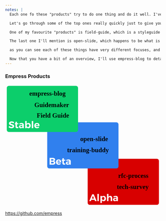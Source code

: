 ```yaml
---
notes: |
  Each one fo these "products" try to do one thing and do it well. I've split them into Stable, Beta and Alpha based on how ready each of them are for you to get started with them today, I'll go into what that means a little bit more in a second.

  Let's go through some of the top ones really quickly just to give you an idea of what it does. As you can imagine the first one is a blog. empress-blog is probably the flagship Empress product that started this whole process of thinking different "products". Who here knows what Guidemaker is? Guidemaker is essentially the tech that is currently powering the Ember guides! If you wanted to build a guides website for yourself you can go to the repo now, follow the readme and boom you're ready to go! Each of these repos are under the empress github org by the way if you are looking for them.

  One of my favourite "products" is field-guide, which is a styleguide or "design system" product that was instrumental in the new Ember Website redesign process. It essentially gives you an easy way to document your styleguide while guaranteeing that there won't be any CSS bleed between field-guide and your actual styleguide.

  The last one I'll mention is open-slide, which happens to be what is powering this exact presentation! It's quite functional and it's in the Beta column because it's a little bit under-documented and the only templates I have so far are based on revealjs, which are a bit clunky.

  as you can see each of these things have very different focuses, and that laser focus of each product makes them a dream to work with!

  Now that you have a bit of an overview, I'll use empress-blog to detail more about how it all works
---
```


### Empress Products

<p>
  <svg width="581px" height="455px" viewBox="0 0 581 455" version="1.1" xmlns="http://www.w3.org/2000/svg" xmlns:xlink="http://www.w3.org/1999/xlink">
      <!-- Generator: Sketch 59.1 (86144) - https://sketch.com -->
      <title>Artboard</title>
      <desc>Created with Sketch.</desc>
      <g id="Artboard" stroke="none" stroke-width="1" fill="none" fill-rule="evenodd">
          <g class="fragment" data-fragment-index="3" id="Alpha" transform="translate(308.000000, 278.000000)">
              <path d="M258,0 C262.418278,-8.11624501e-16 266,3.581722 266,8 L266,164 C266,168.418278 262.418278,172 258,172 L8,172 C3.581722,172 5.41083001e-16,168.418278 0,164 L0,8 C-5.41083001e-16,3.581722 3.581722,8.11624501e-16 8,0 L258,0 Z M59.1,138.452 C56.472,138.452 54.348,139.532 52.98,141.476 L52.98,138.632 L47.436,138.632 L47.436,164.984 L52.98,164.984 L52.98,155.192 C54.384,157.136 56.508,158.216 59.208,158.216 C64.644,158.216 68.208,154.292 68.208,148.424 C68.208,142.448 64.536,138.452 59.1,138.452 Z M104.604,138.416 C101.22,138.416 98.736,139.208 95.856,140.648 L97.584,144.464 C99.6,143.348 101.616,142.772 103.344,142.772 C106.008,142.772 107.376,143.96 107.376,146.012 L107.376,146.372 L102.048,146.372 C97.296,146.408 94.668,148.568 94.668,152.204 C94.668,155.732 97.188,158.252 101.328,158.252 C104.028,158.252 106.116,157.352 107.412,155.732 L107.412,158 L112.848,158 L112.812,145.364 C112.776,141.008 109.788,138.416 104.604,138.416 Z M22.704,132.8 L16.836,132.8 L5.892,158 L11.76,158 L13.74,153.104 L25.404,153.104 L27.384,158 L33.468,158 L22.704,132.8 Z M41.712,131.288 L36.168,131.288 L36.168,158 L41.712,158 L41.712,131.288 Z M77.604,131.288 L72.06,131.288 L72.06,158 L77.604,158 L77.604,148.46 C77.604,145.616 79.296,143.528 82.068,143.492 C84.444,143.492 85.884,145.004 85.884,147.452 L85.884,158 L91.428,158 L91.428,145.832 C91.428,141.296 88.656,138.416 84.3,138.416 C81.276,138.452 78.972,139.64 77.604,142.052 L77.604,131.288 Z M107.376,149.648 L107.376,151.376 C107.052,153.032 105.216,154.292 102.876,154.292 C101.004,154.292 99.852,153.32 99.852,151.844 C99.852,150.296 100.896,149.648 103.02,149.648 L107.376,149.648 Z M57.804,142.916 C60.648,142.916 62.592,145.148 62.592,148.244 C62.592,151.412 60.648,153.608 57.804,153.608 C54.96,153.608 52.98,151.448 52.98,148.244 C52.98,145.112 54.96,142.916 57.804,142.916 Z M19.608,138.74 L23.568,148.532 L15.612,148.532 L19.608,138.74 Z" id="Combined-Shape" fill="#D80000"></path>
              <text id="rfc-process" fill="#000000" font-family="NunitoSans-Bold, Nunito Sans" font-size="24" font-weight="bold">
                  <tspan x="114" y="71">rfc-process</tspan>
              </text>
              <text id="tech-survey" fill="#000000" font-family="NunitoSans-Bold, Nunito Sans" font-size="24" font-weight="bold">
                  <tspan x="109" y="113">tech-survey</tspan>
              </text>
          </g>
          <g class="fragment" data-fragment-index="2" id="Beta" transform="translate(157.000000, 142.000000)">
              <path d="M258,0 C262.418278,-8.11624501e-16 266,3.581722 266,8 L266,164 C266,168.418278 262.418278,172 258,172 L8,172 C3.581722,172 5.41083001e-16,168.418278 0,164 L0,8 C-5.41083001e-16,3.581722 3.581722,8.11624501e-16 8,0 L258,0 Z M62.16,134.168 L56.652,134.168 L56.652,139.496 L53.952,139.496 L53.952,143.312 L56.652,143.312 L56.652,152.276 C56.652,156.272 59.28,158.252 62.736,158.252 C64.536,158.252 66.336,157.748 67.776,156.92 L66.624,152.852 C65.616,153.32 64.752,153.572 64.032,153.572 C62.844,153.608 62.16,152.96 62.16,151.34 L62.16,143.348 L67.416,143.348 L67.416,139.496 L62.16,139.496 L62.16,134.168 Z M79.548,138.416 C76.164,138.416 73.68,139.208 70.8,140.648 L72.528,144.464 C74.544,143.348 76.56,142.772 78.288,142.772 C80.952,142.772 82.32,143.96 82.32,146.012 L82.32,146.372 L76.992,146.372 C72.24,146.408 69.612,148.568 69.612,152.204 C69.612,155.732 72.132,158.252 76.272,158.252 C78.972,158.252 81.06,157.352 82.356,155.732 L82.356,158 L87.792,158 L87.756,145.364 C87.72,141.008 84.732,138.416 79.548,138.416 Z M42.612,138.452 C36.708,138.452 32.64,142.412 32.64,148.388 C32.64,154.256 36.564,158.216 42.756,158.216 C46.248,158.216 49.092,156.956 51.036,154.796 L48.12,151.844 C46.788,153.176 45.06,153.896 43.224,153.896 C40.74,153.896 38.868,152.456 38.22,150.008 L52.116,150.008 C52.584,142.952 49.416,138.452 42.612,138.452 Z M20.364,132.8 L8.772,132.8 L8.772,158 L20.76,158 C26.628,158 30.264,155.336 30.264,151.016 C30.264,147.704 28.248,145.256 25.008,144.644 C27.708,143.96 29.364,141.836 29.364,139.1 C29.364,135.212 25.908,132.8 20.364,132.8 Z M82.32,149.648 L82.32,151.376 C81.996,153.032 80.16,154.292 77.82,154.292 C75.948,154.292 74.796,153.32 74.796,151.844 C74.796,150.296 75.84,149.648 77.964,149.648 L82.32,149.648 Z M20.076,147.344 C22.776,147.344 24.396,148.46 24.396,150.296 C24.396,152.24 22.776,153.356 20.076,153.356 L14.46,153.356 L14.46,147.344 L20.076,147.344 Z M42.648,142.52 C45.204,142.52 46.86,144.176 46.932,146.732 L38.112,146.732 C38.544,144.176 40.2,142.52 42.648,142.52 Z M20.076,137.444 C22.2,137.444 23.532,138.416 23.532,140.144 C23.532,141.908 22.2,142.952 20.076,142.952 L14.46,142.952 L14.46,137.444 L20.076,137.444 Z" id="Combined-Shape" fill="#3080EE"></path>
              <text id="open-slide" fill="#000000" font-family="NunitoSans-Bold, Nunito Sans" font-size="24" font-weight="bold">
                  <tspan x="123" y="70">open-slide</tspan>
              </text>
              <text id="training-buddy" fill="#000000" font-family="NunitoSans-Bold, Nunito Sans" font-size="24" font-weight="bold">
                  <tspan x="74" y="112">training-buddy</tspan>
              </text>
          </g>
          <g class="fragment" data-fragment-index="1" id="Stable" transform="translate(6.000000, 6.000000)">
              <path d="M258,0 C262.418278,-8.11624501e-16 266,3.581722 266,8 L266,164 C266,168.418278 262.418278,172 258,172 L8,172 C3.581722,172 5.41083001e-16,168.418278 0,164 L0,8 C-5.41083001e-16,3.581722 3.581722,8.11624501e-16 8,0 L258,0 Z M37.968,134.168 L32.46,134.168 L32.46,139.496 L29.76,139.496 L29.76,143.312 L32.46,143.312 L32.46,152.276 C32.46,156.272 35.088,158.252 38.544,158.252 C40.344,158.252 42.144,157.748 43.584,156.92 L42.432,152.852 C41.424,153.32 40.56,153.572 39.84,153.572 C38.652,153.608 37.968,152.96 37.968,151.34 L37.968,143.348 L43.224,143.348 L43.224,139.496 L37.968,139.496 L37.968,134.168 Z M55.356,138.416 C51.972,138.416 49.488,139.208 46.608,140.648 L48.336,144.464 C50.352,143.348 52.368,142.772 54.096,142.772 C56.76,142.772 58.128,143.96 58.128,146.012 L58.128,146.372 L52.8,146.372 C48.048,146.408 45.42,148.568 45.42,152.204 C45.42,155.732 47.94,158.252 52.08,158.252 C54.78,158.252 56.868,157.352 58.164,155.732 L58.164,158 L63.6,158 L63.564,145.364 C63.528,141.008 60.54,138.416 55.356,138.416 Z M74.112,131.288 L68.568,131.288 L68.568,158 L74.112,158 L74.112,155.192 C75.516,157.136 77.64,158.216 80.34,158.216 C85.776,158.216 89.34,154.292 89.34,148.424 C89.34,142.448 85.668,138.452 80.232,138.452 C77.604,138.452 75.48,139.532 74.112,141.476 L74.112,131.288 Z M112.56,138.452 C106.656,138.452 102.588,142.412 102.588,148.388 C102.588,154.256 106.512,158.216 112.704,158.216 C116.196,158.216 119.04,156.956 120.984,154.796 L118.068,151.844 C116.736,153.176 115.008,153.896 113.172,153.896 C110.688,153.896 108.816,152.456 108.168,150.008 L122.064,150.008 C122.532,142.952 119.364,138.452 112.56,138.452 Z M17.988,132.548 C12.156,132.548 8.232,135.428 8.232,140 C8.232,148.928 21.66,146.156 21.66,150.908 C21.66,152.456 20.256,153.32 17.916,153.32 C15.252,153.32 11.58,151.844 8.988,149.54 L6.72,154.184 C9.564,156.596 13.704,158.18 17.844,158.18 C23.424,158.18 27.708,155.516 27.708,150.584 C27.744,141.512 14.316,144.104 14.316,139.46 C14.316,138.092 15.612,137.408 17.52,137.408 C19.536,137.408 22.704,138.416 25.368,140 L27.564,135.284 C25.044,133.628 21.516,132.548 17.988,132.548 Z M98.7,131.288 L93.156,131.288 L93.156,158 L98.7,158 L98.7,131.288 Z M58.128,149.648 L58.128,151.376 C57.804,153.032 55.968,154.292 53.628,154.292 C51.756,154.292 50.604,153.32 50.604,151.844 C50.604,150.296 51.648,149.648 53.772,149.648 L58.128,149.648 Z M78.936,142.916 C81.78,142.916 83.724,145.148 83.724,148.244 C83.724,151.412 81.78,153.608 78.936,153.608 C76.092,153.608 74.112,151.448 74.112,148.244 C74.112,145.112 76.092,142.916 78.936,142.916 Z M112.596,142.52 C115.152,142.52 116.808,144.176 116.88,146.732 L108.06,146.732 C108.492,144.176 110.148,142.52 112.596,142.52 Z" id="Combined-Shape" fill="#0CCE6B"></path>
              <g id="Group" transform="translate(84.000000, 13.000000)" fill="#000000" font-family="NunitoSans-Bold, Nunito Sans" font-size="24" font-weight="bold">
                  <text id="empress-blog">
                      <tspan x="0" y="24">empress-blog</tspan>
                  </text>
                  <text id="Guidemaker">
                      <tspan x="19" y="66">Guidemaker</tspan>
                  </text>
                  <text id="Field-Guide">
                      <tspan x="28" y="106">Field Guide</tspan>
                  </text>
              </g>
          </g>
      </g>
  </svg>
</p>

https://github.com/empress
